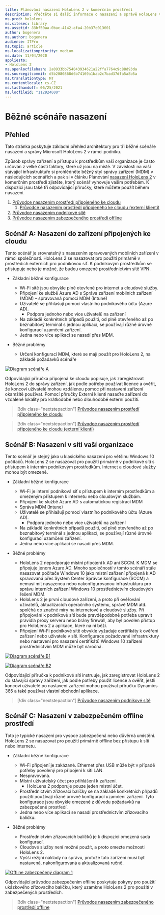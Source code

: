 ```yaml
---
title: Plánování nasazení HoloLens 2 v komerčním prostředí
description: Přečtěte si další informace o nasazení a správě HoloLens v podnikových prostředích, včetně infrastruktury, Azure Active Directory a správy mobilních zařízení.
ms.prod: hololens
ms.sitesec: library
ms.assetid: 88bf50aa-0bac-4142-afa4-20b37c013001
author: bogenera
ms.author: bogenera
audience: ITPro
ms.topic: article
ms.localizationpriority: medium
ms.date: 11/04/2020
appliesto:
- HoloLens 2
ms.openlocfilehash: 2a0933bb754043934621a22ffa7764c9c88d93da
ms.sourcegitcommit: d5b2080868d6b74169a1bab2c7bad37dfa5a8b5a
ms.translationtype: MT
ms.contentlocale: cs-CZ
ms.lasthandoff: 06/25/2021
ms.locfileid: "112924600"
---
```

# <a name="common-deployment-scenarios"></a>Běžné scénáře nasazení

## <a name="overview"></a>Přehled

Tato stránka poskytuje základní přehled architektury pro tři běžné scénáře nasazení a správy Microsoft HoloLens 2 v rámci podniku.

Způsob správy zařízení a přístupu k prostředkům vaší organizace je často určován z velké části faktory, které už jsou na místě. V závislosti na vaší stávající infrastruktuře si prohlédněte běžný styl správy zařízení (MDM) v následujících scénářích a pak si v článku Plánování [nasazení HoloLens 2](hololens-core-components.md) v komerčním prostředí zjistěte, který scénář vyhovuje vašim potřebám. K dispozici jsou také tři odpovídající příručky, které můžete použít během nasazení.


 1. [Průvodce nasazením prostředí připojeného ke cloudu](hololens2-cloud-connected-overview.md)
     1. [Průvodce nasazením prostředí připojeného ke cloudu (externí klienti)](hololens2-deployment-guide.md)
 1. [Průvodce nasazením podnikové sítě](hololens2-corp-connected-overview.md)
 1. [Průvodce nasazením zabezpečeného prostředí offline](hololens-common-scenarios-offline-secure.md)

## <a name="scenario-a-deploy-to-cloud-connected-devices"></a>Scénář A: Nasazení do zařízení připojených ke cloudu

Tento scénář je srovnatelný s nasazením spravovaných mobilních zařízení v rámci společnosti. HoloLens 2 se nasazovat pro použití primárně v prostředích externích pro podnikovou síť. K podnikovým prostředkům se přistupuje nebo je možné, že budou omezené prostřednictvím sítě VPN. 
 * Základní běžné konfigurace
   * Wi-Fi sítě jsou obvykle plně otevřené pro internet a cloudové služby.
   * Připojení ke službě Azure AD s Správa zařízení mobilních zařízení (MDM) – spravovaná pomocí MDM (Intune)
   * Uživatelé se přihlašují pomocí vlastního podnikového účtu (Azure AD).
     * Podpora jednoho nebo více uživatelů na zařízení
   * Na základě konkrétních případů použití, od plně otevřeného až po beznabitový terminál s jednou aplikací, se používají různé úrovně konfigurací uzamčení zařízení.
   * Jedna nebo více aplikací se nasadí přes MDM.

* Běžné problémy
   * Určení konfigurací MDM, které se mají použít pro HoloLens 2, na základě požadavků scénáře

[![Diagram scénáře ](images/deployment-guides-revised-scenario-a.png) A](images/deployment-guides-revised-scenario-a.png#lightbox)

Odpovídající příručka připojená ke cloudu popisuje, jak zaregistrovat HoloLens 2 do správy zařízení, jak podle potřeby používat licence a ověřit, že koncoví uživatelé mohou vzdálenou pomoc při nastavení zařízení okamžitě používat. Pomocí příručky Externí klienti nasaďte zařízení do vzdálené lokality pro krátkodobé nebo dlouhodobé externí použití.

> [!div class="nextstepaction"]
> [Průvodce nasazením prostředí připojeného ke cloudu](hololens2-cloud-connected-overview.md)

> [!div class="nextstepaction"]
> [Průvodce nasazením prostředí připojeného ke cloudu (externí klienti)](hololens2-deployment-guide.md)

## <a name="scenario-b-deploy-inside-your-organizations-network"></a>Scénář B: Nasazení v síti vaší organizace

Tento scénář je stejný jako u klasického nasazení pro většinu Windows 10 počítačů. HoloLens 2 se nasazovat pro použití primárně v podnikové síti s přístupem k interním podnikovým prostředkům. Internet a cloudové služby mohou být omezené. 

 * Základní běžné konfigurace
   * Wi-Fi je interní podniková síť s přístupem k interním prostředkům a omezeným přístupem k internetu nebo cloudovým službám.
   * Připojení ke službě Azure AD s automatickou registrací MDM
   * Správa MDM (Intune)
   * Uživatelé se přihlašují pomocí vlastního podnikového účtu (Azure AD).
     * Podpora jednoho nebo více uživatelů na zařízení
   * Na základě konkrétních případů použití, od plně otevřeného až po beznabitový terminál s jednou aplikací, se používají různé úrovně konfigurací uzamčení zařízení.
   * Jedna nebo více aplikací se nasadí přes MDM.

 * Běžné problémy
   * HoloLens 2 nepodporuje místní připojení k AD ani SCCM. K MDM se připojuje jenom Azure AD. Mnoho společností v tomto scénáři stále nasazovat počítače Windows 10 jako místní zařízení připojená k AD spravovaná přes System Center Správce konfigurace (SCCM) a nemusí mít nasazenou nebo nakonfigurovanou infrastrukturu pro správu interních zařízení Windows 10 prostřednictvím cloudových řešení MDM.
   * HoloLens 2 je první cloudové zařízení, a proto při ověřování uživatelů, aktualizacích operačního systému, správě MDM atd. spoléhá do značné míry na internetové a cloudové služby. Při připojování k podnikové síti bude pravděpodobně potřeba upravit pravidla proxy serveru nebo brány firewall, aby byl povolen přístup pro HoloLens 2 a aplikace, které na ní běží.
   * Připojení Wi-Fi podnikové sítě obvykle vyžaduje certifikáty k ověření zařízení nebo uživatele v síti. Konfigurace požadované infrastruktury nebo nastavení pro nasazení certifikátů Windows 10 zařízení prostřednictvím MDM může být náročná.

[![Diagram scénáře B1 ](images/deployment-guides-revised-scenario-b-01-1.png)](images/deployment-guides-revised-scenario-b-01-1.png#lightbox)

[![Diagram scénáře B2 ](images/deployment-guides-revised-scenario-b-02-1.png)](images/deployment-guides-revised-scenario-b-02-1.png#lightbox)

Odpovídající příručka k podnikové síti instruuje, jak zaregistrovat HoloLens 2 do stávající správy zařízení, jak podle potřeby použít licence a ověřit, jestli koncoví uživatelé po nastavení zařízení mohou používat příručku Dynamics 365 a také používat vlastní obchodní aplikace.

> [!div class="nextstepaction"]
> [Průvodce nasazením podnikové sítě](hololens2-corp-connected-overview.md)

## <a name="scenario-c-deploy-in-secure-offline-environment"></a>Scénář C: Nasazení v zabezpečeném offline prostředí

Toto je typické nasazení pro vysoce zabezpečená nebo důvěrná umístění. HoloLens 2 se nasazovat pro použití primárně offline bez přístupu k síti nebo internetu. 
 * Základní běžné konfigurace
   * Wi-Fi připojení je zakázané. Ethernet přes USB může být v případě potřeby povolený pro připojení k síti LAN.
   * Nespravovaná.
   * Místní uživatelský účet pro přihlášení k zařízení.
     * HoloLens 2 podporuje pouze jeden místní účet.
   * Prostřednictvím zřizovací balíčky se na základě konkrétních případů použití používají různé úrovně konfigurací uzamčení zařízení. Tyto konfigurace jsou obvykle omezené z důvodu požadavků na zabezpečené prostředí.
   * Jedna nebo více aplikací se nasadí prostřednictvím zřizovacího balíčku.

 * Běžné problémy
   * Prostřednictvím zřizovacích balíčků je k dispozici omezená sada konfigurací.
   * Cloudové služby není možné použít, a proto omezte možnosti HoloLens 2.
   * Vyšší režijní náklady na správu, protože tato zařízení musí být nastavená, nakonfigurovaná a aktualizovaná ručně.

[![Offline zabezpečený diagram 1 ](images/deployment-guides-revised-scenario-c-01.png)](images/deployment-guides-revised-scenario-c-01.png#lightbox)

Odpovídající průvodce zabezpečením offline poskytuje pokyny pro použití ukázkového zřizovacího balíčku, který uzamkne HoloLens 2 pro použití v zabezpečených prostředích.

> [!div class="nextstepaction"]
> [Průvodce nasazením zabezpečeného prostředí offline](hololens-common-scenarios-offline-secure.md)



